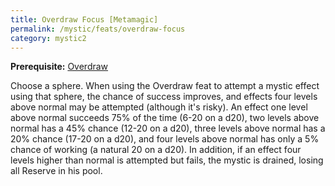 ```yaml
---
title: Overdraw Focus [Metamagic]
permalink: /mystic/feats/overdraw-focus
category: mystic2
---
```

**Prerequisite:** [Overdraw](/mystic/feats/overdraw)

Choose a sphere. When using the Overdraw feat to attempt a mystic effect
using that sphere, the chance of success improves, and effects four
levels above normal may be attempted (although it's risky). An effect
one level above normal succeeds 75% of the time (6-20 on a d20), two
levels above normal has a 45% chance (12-20 on a d20), three levels
above normal has a 20% chance (17-20 on a d20), and four levels above
normal has only a 5% chance of working (a natural 20 on a d20). In
addition, if an effect four levels higher than normal is attempted but
fails, the mystic is drained, losing all Reserve in his pool.
